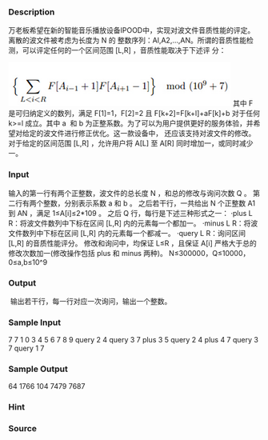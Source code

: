 
### Description
万老板希望在新的智能音乐播放设备IPOOD中，实现对波文件音质性能的评定。离散的波文件被考虑为长度为 N 的
整数序列：Al,A2,...,AN。所谓的音质性能检测，可以评定任何的一个区间范围 [L,R] ，音质性能取决于下述评
分：

![](/JudgeOnline/upload/201605/无标题(2).png)
其中 F 是可归纳定义的数列，满足 F[1]=1，F[2]=2 且 F[k+2]=F[k+l]+aF[k]+b 对于任何 k>=l 成立。其中 a 
和 b 为正整系数。为了可以为用户提供更好的服务体验，并希望对给定的波文件进行修正优化。这一款设备中，
还应该支持对波文件的修改。对于给定的区间范围 [L,R] ，允许用户将 A[L] 至 A[R] 同时增加一，或同时减少
一。



### Input
输入的第一行有两个正整数，波文件的总长度 N ，和总的修改与询问次数 Q 。
第二行有两个整数，分别表示系数 a 和 b 。
之后若干行，一共给出 N 个正整数 A1 到 AN ，满足 1≤A[i]≤2*109 。
之后 Q 行，每行是下述三种形式之一：
·plus L R：将波文件数列中下标在区间 [L,R] 内的元素每一个都加一。
·minus L R：将波文件数列中下标在区间 [L,R] 内的元素每一个都减一。
·query L R：询问区间 [L,R] 的音质性能评分。
修改和询问中，均保证 L≤R ，且保证 A[i] 严格大于总的修改次数加一(修改操作包括 plus 和 minus 两种)。
N≤300000，Q≤10000，0≤a,b≤10^9

### Output
 输出若干行，每一行对应一次询问，输出一个整数。


### Sample Input
7 7 
1 0 
3 4 5 6 7 8 9 
query 2 4 
query 3 7 
plus 3 5 
query 2 4 
plus 4 7 
query 3 7 
query 1 7
### Sample Output
64 
1766 
104 
7479 
7687
### Hint

### Source
